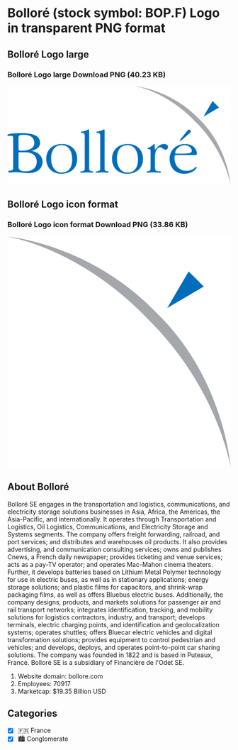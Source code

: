 # Bolloré (stock symbol: BOP.F) Logo in transparent PNG format

## Bolloré Logo large

### Bolloré Logo large Download PNG (40.23 KB)

![Bolloré Logo large Download PNG (40.23 KB)](/img/orig/BOP.F_BIG-20e2d83a.png)

## Bolloré Logo icon format

### Bolloré Logo icon format Download PNG (33.86 KB)

![Bolloré Logo icon format Download PNG (33.86 KB)](/img/orig/BOP.F-d2a3dac6.png)

## About Bolloré

Bolloré SE engages in the transportation and logistics, communications, and electricity storage solutions businesses in Asia, Africa, the Americas, the Asia-Pacific, and internationally. It operates through Transportation and Logistics, Oil Logistics, Communications, and Electricity Storage and Systems segments. The company offers freight forwarding, railroad, and port services; and distributes and warehouses oil products. It also provides advertising, and communication consulting services; owns and publishes Cnews, a French daily newspaper; provides ticketing and venue services; acts as a pay-TV operator; and operates Mac-Mahon cinema theaters. Further, it develops batteries based on Lithium Metal Polymer technology for use in electric buses, as well as in stationary applications; energy storage solutions; and plastic films for capacitors, and shrink-wrap packaging films, as well as offers Bluebus electric buses. Additionally, the company designs, products, and markets solutions for passenger air and rail transport networks; integrates identification, tracking, and mobility solutions for logistics contractors, industry, and transport; develops terminals, electric charging points, and identification and geolocalization systems; operates shuttles; offers Bluecar electric vehicles and digital transformation solutions; provides equipment to control pedestrian and vehicles; and develops, deploys, and operates point-to-point car sharing solutions. The company was founded in 1822 and is based in Puteaux, France. Bolloré SE is a subsidiary of Financière de l'Odet SE.

1. Website domain: bollore.com
2. Employees: 70917
3. Marketcap: $19.35 Billion USD


## Categories
- [x] 🇫🇷 France
- [x] 🏙 Conglomerate
